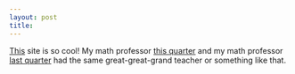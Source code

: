 ```yaml
---
layout: post
title: 
---
```


<a href="http://hcoonce.math.mankato.msus.edu/">This</a> site is so cool! My math professor <a href="http://hcoonce.math.mankato.msus.edu/html/id.phtml?id=32972">this quarter</a> and my math professor <a href="http://hcoonce.math.mankato.msus.edu/html/id.phtml?id=28306">last quarter</a> had the same great-great-grand teacher or something like that.
